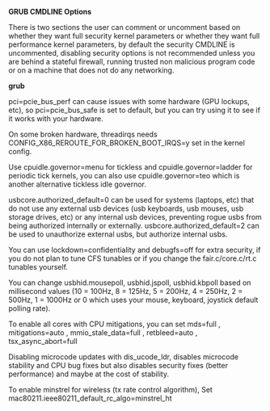 **GRUB CMDLINE Options**

There is two sections the user can comment or uncomment based on whether they want full security kernel parameters or whether they want full performance kernel parameters, by default the security CMDLINE is uncommented, disabling security options is not recommended unless you are behind a stateful firewall, running trusted non malicious program code or on a machine that does not do any networking.

**grub**

pci=pcie_bus_perf can cause issues with some hardware (GPU lockups, etc), so pci=pcie_bus_safe is set to default, but you can try using it to see if it works with your hardware.

On some broken hardware, threadirqs needs CONFIG_X86_REROUTE_FOR_BROKEN_BOOT_IRQS=y set in the kernel config.

Use cpuidle.governor=menu for tickless and cpuidle.governor=ladder for periodic tick kernels, you can also use cpuidle.governor=teo which is another alternative tickless idle governor.

usbcore.authorized_default=0 can be used for systems (laptops, etc) that do not use any external usb devices (usb keyboards, usb mouses, usb storage drives, etc) or any internal usb devices, preventing rogue usbs from being authorized internally or externally. usbcore.authorized_default=2 can be used to unauthorize external usbs, but authorize internal usbs.

You can use lockdown=confidentiality and debugfs=off for extra security, if you do not plan to tune CFS tunables or if you change the fair.c/core.c/rt.c tunables yourself.

You can change usbhid.mousepoll, usbhid.jspoll, usbhid.kbpoll based on millisecond values (10 = 100Hz, 8 = 125Hz, 5 = 200Hz, 4 = 250Hz, 2 = 500Hz, 1 = 1000Hz or 0 which uses your mouse, keyboard, joystick default polling rate).

To enable all cores with CPU mitigations, you can set
mds=full , mitigations=auto , mmio_stale_data=full , retbleed=auto , tsx_async_abort=full

Disabling microcode updates with dis_ucode_ldr, disables microcode stability and CPU bug fixes but also disables security fixes (better performance) and maybe at the cost of stability.

To enable minstrel for wireless (tx rate control algorithm), Set mac80211.ieee80211_default_rc_algo=minstrel_ht
